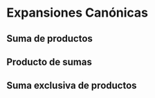 # Expansiones Canónicas

## Suma de productos

## Producto de sumas

## Suma exclusiva de productos
